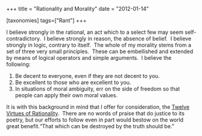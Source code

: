 +++
title = "Rationality and Morality"
date = "2012-01-14"

[taxonomies]
tags=["Rant"]
+++

I believe strongly in the rational, an act which to a select few may seem self-contradictory.  I believe strongly in reason, the absence of belief.  I believe strongly in logic, contrary to itself.  The whole of my morality stems from a set of three very small principles.  These can be embellished and extended by means of logical operators and simple arguments.  I believe the following:

1. Be decent to everyone, even if they are not decent to you.
2. Be excellent to those who are excellent to you.
3. In situations of moral ambiguity, err on the side of freedom so that people can apply their own moral values.

It is with this background in mind that I offer for consideration, the [Twelve Virtues of Rationality](http://yudkowsky.net/rational/virtues "The Twelve Virtues of Rationality").  There are no words of praise that do justice to its poetry, but our efforts to follow even in part would bestow on the world great benefit.“That which can be destroyed by the truth should be.”
